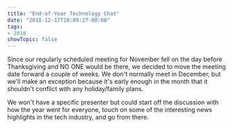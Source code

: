 ```yaml
---
title: "End-of-Year Technology Chat"
date: "2018-12-17T18:09:27-08:00"
tags:
- 2018
showTopic: false
---
```


Since our regularly scheduled meeting for November fell on the day before Thanksgiving and NO ONE would be there, we decided to move the meeting date forward a couple of weeks. We don't normally meet in December, but we'll make an exception because it's early enough in the month that it shouldn't conflict with any holiday/family plans.

We won't have a specific presenter but could start off the discussion with how the year went for everyone, touch on some of the interesting news highlights in the tech industry, and go from there.
